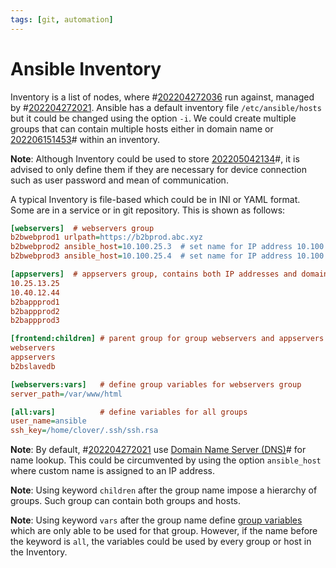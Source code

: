 ```yaml
---
tags: [git, automation]
---
```


# Ansible Inventory

Inventory is a list of nodes, where #[202204272036](202204272036.md) run against, managed by
#[202204272021](202204272021.md). Ansible has a default inventory file `/etc/ansible/hosts` but
it could be changed using the option `-i`. We could create multiple groups that
can contain multiple hosts either in domain name or [202206151453](202206151453.md)# within an
inventory.

**Note**: Although Inventory could be used to store [202205042134](202205042134.md)#, it is
advised to only define them if they are necessary for device connection such as
user password and mean of communication.

A typical Inventory is file-based which could be in INI or YAML format. Some are
in a service or in git repository. This is shown as follows:

```ini
[webservers]  # webservers group
b2bwebprod1 urlpath=https://b2bprod.abc.xyz
b2bwebprod2 ansible_host=10.100.25.3  # set name for IP address 10.100.25.3
b2bwebprod3 ansible_host=10.100.25.4  # set name for IP address 10.100.25.4

[appservers]  # appservers group, contains both IP addresses and domain name
10.25.13.25
10.40.12.44
b2bappprod1
b2bappprod2
b2bappprod3

[frontend:children] # parent group for group webservers and appservers
webservers
appservers
b2bslavedb

[webservers:vars]   # define group variables for webservers group
server_path=/var/www/html

[all:vars]          # define variables for all groups
user_name=ansible
ssh_key=/home/clover/.ssh/ssh.rsa
```

**Note**: By default, #[202204272021](202204272021.md) use
[Domain Name Server (DNS)](202209300947.md)# for name lookup. This could be
circumvented by using the option `ansible_host` where custom name is assigned to
an IP address.

**Note**: Using keyword `children` after the group name impose a hierarchy of
groups. Such group can contain both groups and hosts.

**Note**: Using keyword `vars` after the group name define
[group variables](202205042134.md) which are only able to be used for that group.
However, if the name before the keyword is `all`, the variables could be used by
every group or host in the Inventory.
